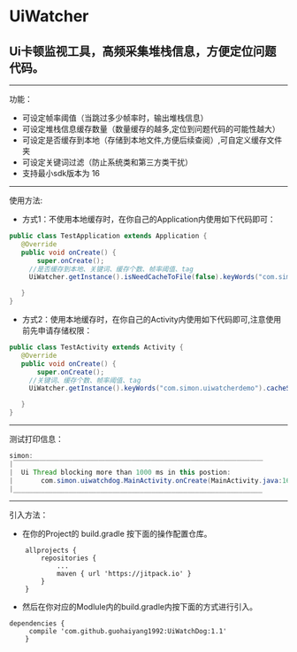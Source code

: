 # UiWatcher
## Ui卡顿监视工具，高频采集堆栈信息，方便定位问题代码。

---
功能：

 - 可设定帧率阈值（当跳过多少帧率时，输出堆栈信息）
 - 可设定堆栈信息缓存数量（数量缓存的越多,定位到问题代码的可能性越大）
 - 可设定是否缓存到本地（存储到本地文件,方便后续查阅）,可自定义缓存文件夹
 - 可设定关键词过滤（防止系统类和第三方类干扰）
 - 支持最小sdk版本为 16
 

---
使用方法:

 - 方式1：不使用本地缓存时，在你自己的Application内使用如下代码即可：

 ```java
 public class TestApplication extends Application {
    @Override
    public void onCreate() {
        super.onCreate();
      //是否缓存到本地、关键词、缓存个数、帧率阈值、tag
      UiWatcher.getInstance().isNeedCacheToFile(false).keyWords("com.simon.uiwatcherdemo").cacheSize(10).minSkipFrameCount(1).tag("simon").startWatch();

    }
}
 ```

 - 方式2：使用本地缓存时，在你自己的Activity内使用如下代码即可,注意使用前先申请存储权限：

 ```java
 public class TestActivity extends Activity {
    @Override
    public void onCreate() {
        super.onCreate();
      //关键词、缓存个数、帧率阈值、tag
      UiWatcher.getInstance().keyWords("com.simon.uiwatcherdemo").cacheSize(10).minSkipFrameCount(1).tag("simon").startWatch();

    }
}
 ```
 
---

测试打印信息：

```java
simon:
|￣￣￣￣￣￣￣￣￣￣￣￣￣￣￣￣￣￣￣￣￣￣￣￣￣￣￣￣￣￣￣￣￣￣￣￣￣￣
|  Ui Thread blocking more than 1000 ms in this postion: 
|       com.simon.uiwatchdog.MainActivity.onCreate(MainActivity.java:16)  
|_______________________________________________________________
```





---

引入方法：

 - 在你的Project的 build.gradle 按下面的操作配置仓库。
```
	allprojects {
		repositories {
			...
			maven { url 'https://jitpack.io' }
		}
	}
```

 - 然后在你对应的Modlule内的build.gradle内按下面的方式进行引入。

	

```
dependencies {
     compile 'com.github.guohaiyang1992:UiWatchDog:1.1'
	}
```
